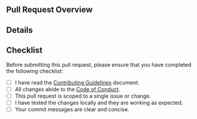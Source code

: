 ## Pull Request Overview

<!-- What is the purpose of this pull request? -->

## Details

<!-- Please provide details about the changes in this pull request. -->

## Checklist

Before submitting this pull request, please ensure that you have completed the following checklist:

- [ ] I have read the [Contributing Guidelines](https://github.com/mitchs-dev/simplql/blob/main/.github/CONTRIBUTING.md) document.
- [ ] All changes abide to the [Code of Conduct](https://github.com/mitchs-dev/simplql/blob/main/.github/CODE_OF_CONDUCT.md).
- [ ] This pull request is scoped to a single issue or change.
- [ ] I have tested the changes locally and they are working as expected.
- [ ] Your commit messages are clear and concise.